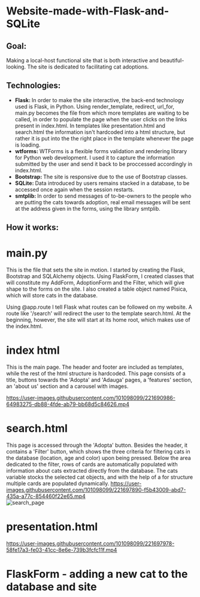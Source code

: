 # Website-made-with-Flask-and-SQLite

## Goal: 
Making a local-host functional site that is both interactive and beautiful-looking. 
The site is dedicated to facilitating cat adoptions.

## Technologies:
+ <strong>Flask: </strong> In order to make the site interactive, the back-end technology used is Flask, in Python. Using render_template, redirect, url_for, main.py becomes the file from which more templates are waiting to be called, in order to populate the page when the user clicks on the links present in index.html. In templates like presentation.html and search.html the information isn't hardcoded into a html structure, but rather it is put into the the right place in the template whenever the page is loading.
+ <strong>wtforms: </strong> WTForms is a flexible forms validation and rendering library for Python web development. I used it to capture the information submitted by the user and send it back to be proccessed accordingly in index.html.
+ <strong>Bootstrap: </strong> The site is responsive due to the use of Bootstrap classes.
+ <strong>SQLite: </strong> Data introduced by users remains stacked in a database, to be accessed once again when the session restarts.
+ <strong>smtplib: </strong> In order to send messages of to-be-owners to the people who are putting the cats towards adoption, real email messages will be sent at the address given in the forms, using the library smtplib.

## How it works:
# main.py
This is the file that sets the site in motion. I started by creating the Flask, Bootstrap and SQLAlchemy objects. Using FlaskForm, I created classes that will constitute my AddForm, AdoptionForm and the Filter, which will give shape to the forms on the site. I also created a table object named Pisica, which will store cats  in the database.

Using @app.route I tell Flask what routes can be followed on my website. A route like '/search' will redirect the user to the template search.html. At the beginning, however, the site will start at its home root, which makes use of the index.html.

# index html
This is the main page. The header and footer are included as templates, while the rest of the html structure is hardcoded. This page consists of a title, buttons towards the 'Adopta' and 'Adauga' pages, a 'features' section, an 'about us' section and a carousel with images.

https://user-images.githubusercontent.com/101098099/221690986-64983275-db88-4fde-ab79-bb68d5c84626.mp4

# search.html
This page is accessed through the 'Adopta' button. Besides the header, it contains a 'Filter' button, which shows the three criteria for filtering cats in the database (location, age and color) upon being pressed. Below the area dedicated to the filter, rows of cards are automatically populated with information about cats extracted directly from the database. The cats variable stocks the selected cat objects, and with the help of a for structure multiple cards are populated dynamically.
https://user-images.githubusercontent.com/101098099/221697890-f5b43009-abd7-435a-a77c-854460f22e65.mp4
<br>
![search_page](https://user-images.githubusercontent.com/101098099/221889947-2e1a2e07-06f4-4a41-a9b9-461abd2c8ab2.gif)


# presentation.html
https://user-images.githubusercontent.com/101098099/221697978-58fe17a3-fe03-41cc-8e6e-739b3fcfc11f.mp4


# FlaskForm - adding a new cat to the database and site



